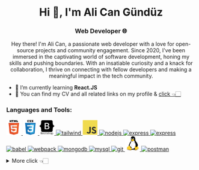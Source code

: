 
<h1 align="center">Hi 👋, I'm Ali Can Gündüz</h1>
<h3 align="center">Web Developer 🌐</h3>
<p align="center">Hey there! I'm Ali Can, a passionate web developer with a love for open-source projects and community engagement. Since 2020, I've been immersed in the captivating world of software development, honing my skills and pushing boundaries. With an insatiable curiosity and a knack for collaboration, I thrive on connecting with fellow developers and making a meaningful impact in the tech community.</p>

- 🌱 I’m currently learning **React.JS**
- 🔗 You can find my CV and all related links on my profile & [click 👈🏻](https://read.cv/alicangunduz)


<h3 align="left">Languages and Tools:</h3>
<p align="left"> 
<a href="https://www.w3.org/html/" target="_blank" rel="noreferrer"> <img src="https://raw.githubusercontent.com/devicons/devicon/master/icons/html5/html5-original-wordmark.svg" alt="html5" width="40" height="40"/> </a> 
<a href="https://www.w3schools.com/css/" target="_blank" rel="noreferrer"> <img src="https://raw.githubusercontent.com/devicons/devicon/master/icons/css3/css3-original-wordmark.svg" alt="css3" width="40" height="40"/> </a> 
<a href="https://getbootstrap.com" target="_blank" rel="noreferrer"> <img src="https://raw.githubusercontent.com/devicons/devicon/master/icons/bootstrap/bootstrap-plain-wordmark.svg" alt="bootstrap" width="40" height="40"/> </a> 
<a href="https://tailwindcss.com/" target="_blank" rel="noreferrer"> <img src="https://www.vectorlogo.zone/logos/tailwindcss/tailwindcss-icon.svg" alt="tailwind" width="40" height="40"/> </a> 
<a href="https://developer.mozilla.org/en-US/docs/Web/JavaScript" target="_blank" rel="noreferrer"> <img src="https://raw.githubusercontent.com/devicons/devicon/master/icons/javascript/javascript-original.svg" alt="javascript" width="40" height="40"/> </a> 
 <a href="https://nodejs.org" target="_blank" rel="noreferrer"> <img src="https://seeklogo.com/images/N/nodejs-logo-FBE122E377-seeklogo.com.png" alt="nodejs" width="35" height="40"/> </a> 
 <a href="https://expressjs.com" target="_blank" rel="noreferrer"> <img src="https://encrypted-tbn0.gstatic.com/images?q=tbn:ANd9GcQLA972a1NXwGHTIpgjxpRdu1DD5te1evggDgjNvM_FcbtGxaPYrHbV27RNzJSA_ZhrY28&usqp=CAU" alt="express" width="40" height="40"/> </a> 
 <a href="https://socket.io/" target="_blank" rel="noreferrer"> <img src="https://upload.wikimedia.org/wikipedia/commons/thumb/9/96/Socket-io.svg/1024px-Socket-io.svg.png" alt="express" width="40" height="40"/> </a> 
<a href="https://babeljs.io/" target="_blank" rel="noreferrer"> <img src="https://user-images.githubusercontent.com/3025322/87547253-bf050400-c6a2-11ea-950a-280311bc6cc8.png" alt="babel" width="40" height="40"/> </a> 
 <a href="https://webpack.js.org" target="_blank" rel="noreferrer"> <img src="https://raw.githubusercontent.com/webpack/media/master/logo/icon.png" alt="webpack" width="35" height="40"/> </a>
<a href="https://www.mongodb.com/" target="_blank" rel="noreferrer"> <img src="https://www.svgrepo.com/show/331488/mongodb.svg" alt="mongodb" width="40" height="40"/> </a>
 <a href="https://www.mysql.com/" target="_blank" rel="noreferrer"> <img src="https://planet.mysql.com/images/planet-logo.svg" alt="mysql" width="40" height="40"/> </a> 
<a href="https://git-scm.com/" target="_blank" rel="noreferrer"> <img src="https://www.vectorlogo.zone/logos/git-scm/git-scm-icon.svg" alt="git" width="40" height="40"/> </a> 
<a href="https://www.linux.org/" target="_blank" rel="noreferrer"> <img src="https://raw.githubusercontent.com/devicons/devicon/master/icons/linux/linux-original.svg" alt="linux" width="40" height="40"/> </a> 
 <a href="https://postman.com" target="_blank" rel="noreferrer"> <img src="https://www.vectorlogo.zone/logos/getpostman/getpostman-icon.svg" alt="postman" width="40" height="40"/> </a> 
 </p>

  </p>
<details>
  <summary>More click 👈🏻</summary>
  <p>&nbsp;<img align="center" src="https://github-readme-stats.vercel.app/api?username=alicangunduz&show_icons=true&locale=en" alt="alicangunduz" /></p>

<p><img align="center" src="https://github-readme-streak-stats.herokuapp.com/?user=alicangunduz&" alt="alicangunduz" /></p>

<p align="left"> <img src="https://komarev.com/ghpvc/?username=alicangunduz&label=Profile%20views&color=0e75b6&style=flat" alt="alicangunduz" /> </p>

</details>



